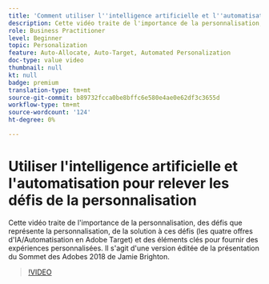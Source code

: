```yaml
---
title: 'Comment utiliser l''intelligence artificielle et l''automatisation pour relever les défis de la personnalisation '
description: Cette vidéo traite de l'importance de la personnalisation, des défis que représente la personnalisation, de la solution à ces défis (les quatre offres d'IA/Automatisation en Adobe Target) et des éléments clés pour fournir des expériences personnalisées. Il s'agit d'une version éditée de la présentation du Sommet des Adobes 2018 de Jamie Brighton.
role: Business Practitioner
level: Beginner
topic: Personalization
feature: Auto-Allocate, Auto-Target, Automated Personalization
doc-type: value video
thumbnail: null
kt: null
badge: premium
translation-type: tm+mt
source-git-commit: b89732fcca0be8bffc6e580e4ae0e62df3c3655d
workflow-type: tm+mt
source-wordcount: '124'
ht-degree: 0%

---
```



# Utiliser l&#39;intelligence artificielle et l&#39;automatisation pour relever les défis de la personnalisation

Cette vidéo traite de l&#39;importance de la personnalisation, des défis que représente la personnalisation, de la solution à ces défis (les quatre offres d&#39;IA/Automatisation en Adobe Target) et des éléments clés pour fournir des expériences personnalisées. Il s&#39;agit d&#39;une version éditée de la présentation du Sommet des Adobes 2018 de Jamie Brighton.

>[!VIDEO](https://video.tv.adobe.com/v/25440/?quality=12)